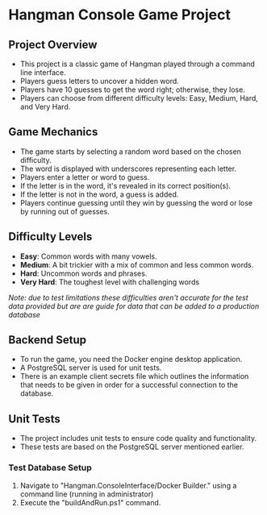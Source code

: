 # Hangman Console Game Project

## Project Overview 

-	This project is a classic game of Hangman played through a command line interface.
-	Players guess letters to uncover a hidden word.
-	Players have 10 guesses to get the word right; otherwise, they lose.
-	Players can choose from different difficulty levels: Easy, Medium, Hard, and Very Hard.

## Game Mechanics 

-	The game starts by selecting a random word based on the chosen difficulty.
-	The word is displayed with underscores representing each letter.
-	Players enter a letter or word to guess.
-	If the letter is in the word, it's revealed in its correct position(s).
-	If the letter is not in the word, a guess is added.
-	Players continue guessing until they win by guessing the word or lose by running out of guesses.

## Difficulty Levels 

-	**Easy**: Common words with many vowels.
-	**Medium**: A bit trickier with a mix of common and less common words.
-	**Hard**: Uncommon words and phrases.
-	**Very Hard**: The toughest level with challenging words

*Note: due to test limitations these difficulties aren't accurate for the test data provided but are
are guide for data that can be added to a production database*

## Backend Setup 

-	To run the game, you need the Docker engine desktop application.
-	A PostgreSQL server is used for unit tests.
-	There is an example client secrets file which outlines the information that needs to be given
in order for a successful connection to the database.

## Unit Tests 

-	The project includes unit tests to ensure code quality and functionality.
-	These tests are based on the PostgreSQL server mentioned earlier.

### Test Database Setup
1.	Navigate to "Hangman.ConsoleInterface/Docker Builder." using a command line (running in administrator)
2.	Execute the "buildAndRun.ps1" command.
